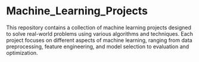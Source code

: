 # Machine_Learning_Projects
This repository contains a collection of machine learning projects designed to solve real-world problems using various algorithms and techniques. Each project focuses on different aspects of machine learning, ranging from data preprocessing, feature engineering, and model selection to evaluation and optimization.
